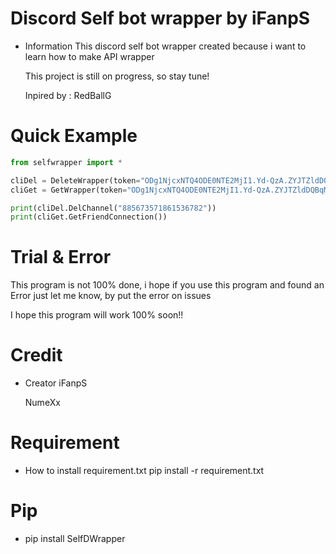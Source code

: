 # Discord Self bot wrapper by iFanpS
- Information
    This discord self bot wrapper created because i want to learn how to make API wrapper

    This project is still on progress, so stay tune!
    
    Inpired by : RedBallG

# Quick Example
```Python
from selfwrapper import *

cliDel = DeleteWrapper(token="ODg1NjcxNTQ4ODE0NTE2MjI1.Yd-QzA.ZYJTZldDQBqMOiIm9ZUTQ1c88M4")
cliGet = GetWrapper(token="ODg1NjcxNTQ4ODE0NTE2MjI1.Yd-QzA.ZYJTZldDQBqMOiIm9ZUTQ1c88M4")

print(cliDel.DelChannel("885673571861536782"))
print(cliGet.GetFriendConnection())
```

# Trial & Error
This program is not 100% done, i hope if you use this program and found an Error just let me know, by put the error on issues

I hope this program will work 100% soon!!

# Credit
- Creator 
    iFanpS
    
    NumeXx

# Requirement
- How to install requirement.txt
    pip install -r requirement.txt
 
# Pip
- pip install SelfDWrapper
